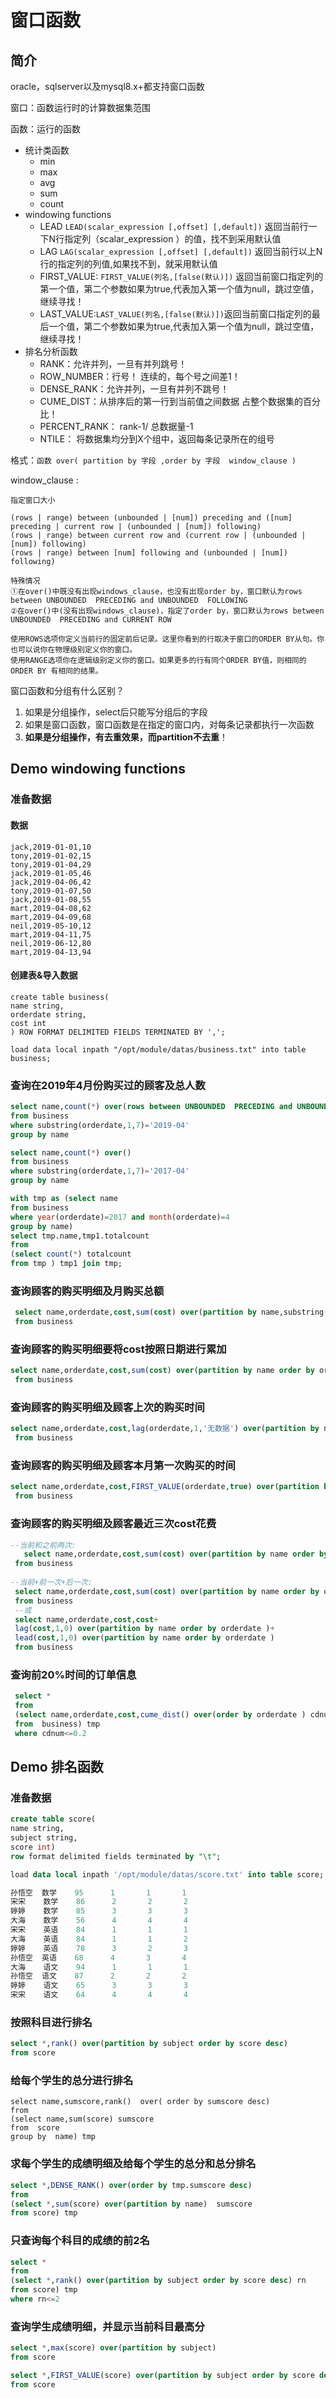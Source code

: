 # 窗口函数

## 简介

oracle，sqlserver以及mysql8.x+都支持窗口函数

窗口：函数运行时的计算数据集范围

函数：运行的函数

- 统计类函数
  - min
  - max
  - avg
  - sum
  - count
- windowing functions
  - LEAD `LEAD(scalar_expression [,offset] [,default])`  返回当前行一下N行指定列（scalar_expression ）的值，找不到采用默认值
  - LAG `LAG(scalar_expression [,offset] [,default])` 返回当前行以上N行的指定列的列值,如果找不到，就采用默认值
  - FIRST_VALUE: `FIRST_VALUE(列名,[false(默认)])` 返回当前窗口指定列的第一个值，第二个参数如果为true,代表加入第一个值为null，跳过空值，继续寻找！
  - LAST_VALUE:`LAST_VALUE(列名,[false(默认)])`返回当前窗口指定列的最后一个值，第二个参数如果为true,代表加入第一个值为null，跳过空值，继续寻找！
- 排名分析函数
  - RANK：允许并列，一旦有并列跳号！ 
  - ROW_NUMBER：行号！ 连续的，每个号之间差1！
  - DENSE_RANK：允许并列，一旦有并列不跳号！
  - CUME_DIST：从排序后的第一行到当前值之间数据 占整个数据集的百分比！
  - PERCENT_RANK： rank-1/ 总数据量-1   
  - NTILE： 将数据集均分到X个组中，返回每条记录所在的组号

格式：`函数 over( partition by 字段 ,order by 字段  window_clause )`

window_clause :

```
指定窗口大小

(rows | range) between (unbounded | [num]) preceding and ([num] preceding | current row | (unbounded | [num]) following)
(rows | range) between current row and (current row | (unbounded | [num]) following)
(rows | range) between [num] following and (unbounded | [num]) following)

特殊情况
①在over()中既没有出现windows_clause，也没有出现order by，窗口默认为rows between UNBOUNDED  PRECEDING and UNBOUNDED  FOLLOWING
②在over()中(没有出现windows_clause)，指定了order by，窗口默认为rows between UNBOUNDED  PRECEDING and CURRENT ROW

使用ROWS选项你定义当前行的固定前后记录。这里你看到的行取决于窗口的ORDER BY从句。你也可以说你在物理级别定义你的窗口。
使用RANGE选项你在逻辑级别定义你的窗口。如果更多的行有同个ORDER BY值，则相同的ORDER BY 有相同的结果。 
```

窗口函数和分组有什么区别？

1. 如果是分组操作，select后只能写分组后的字段
2. 如果是窗口函数，窗口函数是在指定的窗口内，对每条记录都执行一次函数
3. **如果是分组操作，有去重效果，而partition不去重**！



## Demo windowing functions

### 准备数据

#### 数据

```
jack,2019-01-01,10
tony,2019-01-02,15
tony,2019-01-04,29
jack,2019-01-05,46
jack,2019-04-06,42
tony,2019-01-07,50
jack,2019-01-08,55
mart,2019-04-08,62
mart,2019-04-09,68
neil,2019-05-10,12
mart,2019-04-11,75
neil,2019-06-12,80
mart,2019-04-13,94
```

#### 创建表&导入数据

```
create table business(
name string, 
orderdate string,
cost int
) ROW FORMAT DELIMITED FIELDS TERMINATED BY ',';

load data local inpath "/opt/module/datas/business.txt" into table business;

```

### 查询在2019年4月份购买过的顾客及总人数

```sql
select name,count(*) over(rows between UNBOUNDED  PRECEDING and UNBOUNDED  FOLLOWING)
from business
where substring(orderdate,1,7)='2019-04'
group by name

select name,count(*) over()
from business
where substring(orderdate,1,7)='2017-04'
group by name

with tmp as (select name
from business
where year(orderdate)=2017 and month(orderdate)=4
group by name)
select tmp.name,tmp1.totalcount
from
(select count(*) totalcount
from tmp ) tmp1 join tmp;
```

### 查询顾客的购买明细及月购买总额

```sql
 select name,orderdate,cost,sum(cost) over(partition by name,substring(orderdate,1,7) ) 
 from business
```

### 查询顾客的购买明细要将cost按照日期进行累加

```sql
select name,orderdate,cost,sum(cost) over(partition by name order by orderdate ) 
 from business
```

### 查询顾客的购买明细及顾客上次的购买时间

```sql
select name,orderdate,cost,lag(orderdate,1,'无数据') over(partition by name order by orderdate ) 
 from business
```

### 查询顾客的购买明细及顾客本月第一次购买的时间

```sql
select name,orderdate,cost,FIRST_VALUE(orderdate,true) over(partition by name,substring(orderdate,1,7) order by orderdate ) 
 from business
```

### 查询顾客的购买明细及顾客最近三次cost花费

```sql
--当前和之前两次:
   select name,orderdate,cost,sum(cost) over(partition by name order by orderdate rows between 2 PRECEDING and CURRENT  row) 
 from business 
 
--当前+前一次+后一次: 
 select name,orderdate,cost,sum(cost) over(partition by name order by orderdate rows between 1 PRECEDING and 1  FOLLOWING) 
 from business
 --或
 select name,orderdate,cost,cost+
 lag(cost,1,0) over(partition by name order by orderdate )+
 lead(cost,1,0) over(partition by name order by orderdate )
 from business
```

###  查询前20%时间的订单信息

```sql
 select *
 from
 (select name,orderdate,cost,cume_dist() over(order by orderdate ) cdnum
 from  business) tmp
 where cdnum<=0.2
```

## Demo 排名函数

### 准备数据

```sql
create table score(
name string,
subject string, 
score int) 
row format delimited fields terminated by "\t";

load data local inpath '/opt/module/datas/score.txt' into table score;

孙悟空  数学    95      1       1       1
宋宋    数学    86      2       2       2
婷婷    数学    85      3       3       3
大海    数学    56      4       4       4
宋宋    英语    84      1       1       1
大海    英语    84      1       1       2
婷婷    英语    78      3       2       3
孙悟空  英语    68      4       3       4
大海    语文    94      1       1       1
孙悟空  语文    87      2       2       2
婷婷    语文    65      3       3       3
宋宋    语文    64      4       4       4

```

### 按照科目进行排名

```sql
select *,rank() over(partition by subject order by score desc)
from score
```

### 给每个学生的总分进行排名

```
select name,sumscore,rank()  over( order by sumscore desc)
from
(select name,sum(score) sumscore
from  score
group by  name) tmp
```

### 求每个学生的成绩明细及给每个学生的总分和总分排名

```sql
select *,DENSE_RANK() over(order by tmp.sumscore desc)
from
(select *,sum(score) over(partition by name)  sumscore
from score) tmp
```

###  只查询每个科目的成绩的前2名

```sql
select *
from
(select *,rank() over(partition by subject order by score desc) rn
from score) tmp
where rn<=2
```

### 查询学生成绩明细，并显示当前科目最高分

```sql
select *,max(score) over(partition by subject)
from score

select *,FIRST_VALUE(score) over(partition by subject order by score desc)
from score
```

